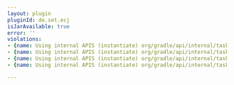 ```yaml
---
layout: plugin
pluginId: de.set.ecj
isJarAvailable: true
error: ''
violations:
- {name: Using internal APIS (instantiate) org/gradle/api/internal/tasks/compile/JavaCompilerArgumentsBuilder}
- {name: Using internal APIS (instantiate) org/gradle/api/internal/tasks/compile/CompilationFailedException}
- {name: Using internal APIS (instantiate) org/gradle/api/internal/tasks/compile/JavaCompileSpec}
- {name: Using internal APIS (instantiate) org/gradle/api/internal/tasks/compile/NormalizingJavaCompiler}

---
```

